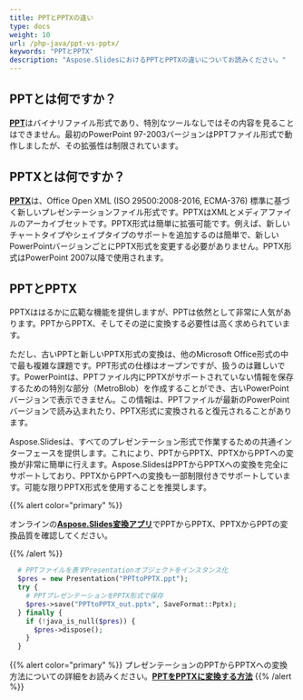 ```yaml
---
title: PPTとPPTXの違い
type: docs
weight: 10
url: /php-java/ppt-vs-pptx/
keywords: "PPTとPPTX"
description: "Aspose.SlidesにおけるPPTとPPTXの違いについてお読みください。"
---
```



## **PPTとは何ですか？**
[**PPT**](https://docs.fileformat.com/presentation/ppt/)はバイナリファイル形式であり、特別なツールなしではその内容を見ることはできません。最初のPowerPoint 97-2003バージョンはPPTファイル形式で動作しましたが、その拡張性は制限されています。
## **PPTXとは何ですか？**
[**PPTX**](https://docs.fileformat.com/presentation/pptx/)は、Office Open XML (ISO 29500:2008-2016, ECMA-376) 標準に基づく新しいプレゼンテーションファイル形式です。PPTXはXMLとメディアファイルのアーカイブセットです。PPTX形式は簡単に拡張可能です。例えば、新しいチャートタイプやシェイプタイプのサポートを追加するのは簡単で、新しいPowerPointバージョンごとにPPTX形式を変更する必要がありません。PPTX形式はPowerPoint 2007以降で使用されます。
## **PPTとPPTX**
PPTXははるかに広範な機能を提供しますが、PPTは依然として非常に人気があります。PPTからPPTX、そしてその逆に変換する必要性は高く求められています。

ただし、古いPPTと新しいPPTX形式の変換は、他のMicrosoft Office形式の中で最も複雑な課題です。PPT形式の仕様はオープンですが、扱うのは難しいです。PowerPointは、PPTファイル内にPPTXがサポートされていない情報を保存するための特別な部分（MetroBlob）を作成することができ、古いPowerPointバージョンで表示できません。この情報は、PPTファイルが最新のPowerPointバージョンで読み込まれたり、PPTX形式に変換されると復元されることがあります。

Aspose.Slidesは、すべてのプレゼンテーション形式で作業するための共通インターフェースを提供します。これにより、PPTからPPTX、PPTXからPPTへの変換が非常に簡単に行えます。Aspose.SlidesはPPTからPPTXへの変換を完全にサポートしており、PPTXからPPTへの変換も一部制限付きでサポートしています。可能な限りPPTX形式を使用することを推奨します。

{{% alert color="primary" %}} 

オンラインの[**Aspose.Slides変換アプリ**](https://products.aspose.app/slides/conversion/)でPPTからPPTX、PPTXからPPTの変換品質を確認してください。

{{% /alert %}} 

```php
  # PPTファイルを表すPresentationオブジェクトをインスタンス化
  $pres = new Presentation("PPTtoPPTX.ppt");
  try {
    # PPTプレゼンテーションをPPTX形式で保存
    $pres->save("PPTtoPPTX_out.pptx", SaveFormat::Pptx);
  } finally {
    if (!java_is_null($pres)) {
      $pres->dispose();
    }
  }
```

{{% alert color="primary" %}} 
プレゼンテーションのPPTからPPTXへの変換方法についての詳細をお読みください。[**PPTをPPTXに変換する方法**](/slides/php-java/convert-ppt-to-pptx/)
{{% /alert %}} 
